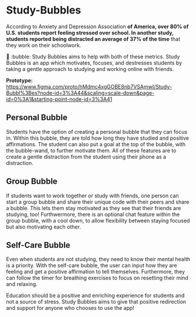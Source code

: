 # Study-Bubbles
According to Anxiety and Depression Association **of America, **over 80% of U.S. students report feeling stressed over school**. In another study, students reported being distracted an average of 37% of the time** that they work on their schoolwork.

:bubbles: :bubble: Study Bubbles aims to help with both of these metrics. Study Bubbles is an app which motivates, focuses, and destresses students by taking a gentle approach to studying and working online with friends.

**Prototype:** https://www.figma.com/proto/hMdmc4xgGOBE8nb7VSAmwI/Study-Bubbl%3Bes?node-id=3%3A44&scaling=scale-down&page-id=0%3A1&starting-point-node-id=3%3A41
## Personal Bubble
Students have the option of creating a personal bubble that they can focus in. Within this bubble, they are told how long they have studied and positive affirmations. The student can also put a goal at the top of the bubble, with the bubble-wand, to further motivate them. All of these features are to create a gentle distraction from the student using their phone as a distraction.

## Group Bubble
If students want to work together or study with friends, one person can start a group bubble and share their unique code with their peers and share a bubble. This lets them stay motivated as they see that their friends are studying, too! Furthwermore, there is an optional chat feature within the group bubble, with a cool down, to allow flexibility between staying focused but also motivating each other. 

## Self-Care Bubble
Even when students are not studying, they need to know their mental health is a priority. With the self-care bubble, the user can input how they are feeling and get a positive affirmation to tell themselves. Furthermore, they can follow the timer for breathing exercises to focus on resetting their mind and relaxing. 

Education should be a positive and enriching experience for students and not a source of stress. Study Bubbles aims to give that positive redirection and support for anyone who chooses to use the app!
